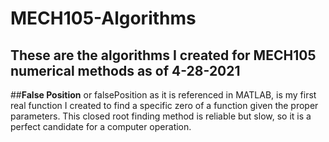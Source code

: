 # MECH105-Algorithms
These are the algorithms I created for MECH105 numerical methods as of 4-28-2021
---
##**False Position**
or falsePosition as it is referenced in MATLAB, is my first real function I created to find a specific zero of a function given the proper parameters. This closed root finding method is reliable but slow, so it is a perfect candidate for a computer operation. 

